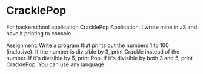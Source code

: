 CracklePop
==========

For hackerschool application CracklePop Application.  I wrote mine in JS and have it printing to console.

Assignment: Write a program that prints out the numbers 1 to 100 (inclusive). If the number is divisible by 3, print Crackle instead of the number. If it's divisible by 5, print Pop. If it's divisible by both 3 and 5, print CracklePop. You can use any language.
